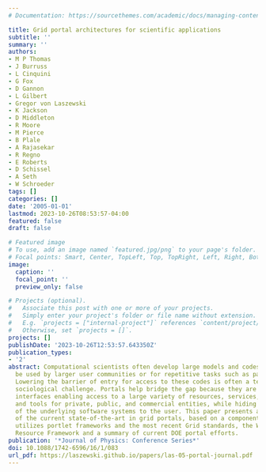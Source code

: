 ```yaml
---
# Documentation: https://sourcethemes.com/academic/docs/managing-content/

title: Grid portal architectures for scientific applications
subtitle: ''
summary: ''
authors:
- M P Thomas
- J Burruss
- L Cinquini
- G Fox
- D Gannon
- L Gilbert
- Gregor von Laszewski
- K Jackson
- D Middleton
- R Moore
- M Pierce
- B Plale
- A Rajasekar
- R Regno
- E Roberts
- D Schissel
- A Seth
- W Schroeder
tags: []
categories: []
date: '2005-01-01'
lastmod: 2023-10-26T08:53:57-04:00
featured: false
draft: false

# Featured image
# To use, add an image named `featured.jpg/png` to your page's folder.
# Focal points: Smart, Center, TopLeft, Top, TopRight, Left, Right, BottomLeft, Bottom, BottomRight.
image:
  caption: ''
  focal_point: ''
  preview_only: false

# Projects (optional).
#   Associate this post with one or more of your projects.
#   Simply enter your project's folder or file name without extension.
#   E.g. `projects = ["internal-project"]` references `content/project/deep-learning/index.md`.
#   Otherwise, set `projects = []`.
projects: []
publishDate: '2023-10-26T12:53:57.643350Z'
publication_types:
- '2'
abstract: Computational scientists often develop large models and codes intended to
  be used by larger user communities or for repetitive tasks such as parametric studies.
  Lowering the barrier of entry for access to these codes is often a technical and
  sociological challenge. Portals help bridge the gap because they are well known
  interfaces enabling access to a large variety of resources, services, applications,
  and tools for private, public, and commercial entities, while hiding the complexities
  of the underlying software systems to the user. This paper presents an overview
  of the current state-of-the-art in grid portals, based on a component approach that
  utilizes portlet frameworks and the most recent Grid standards, the Web Services
  Resource Framework and a summary of current DOE portal efforts.
publication: '*Journal of Physics: Conference Series*'
doi: 10.1088/1742-6596/16/1/083
url_pdf: https://laszewski.github.io/papers/las-05-portal-journal.pdf
---
```

